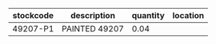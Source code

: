 |stockcode|description|quantity|location|
|---------|-----------|--------|--------|
|49207-P1|PAINTED 49207|0.04||
